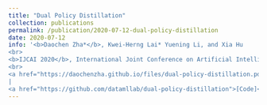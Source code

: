 ```yaml
---
title: "Dual Policy Distillation"
collection: publications
permalink: /publication/2020-07-12-dual-policy-distillation
date: 2020-07-12
info: '<b>Daochen Zha*</b>, Kwei-Herng Lai* Yuening Li, and Xia Hu
<br>
<b>IJCAI 2020</b>, International Joint Conference on Artificial Intelligence
<br>
<a href="https://daochenzha.github.io/files/dual-policy-distillation.pdf">[Paper]</a>
|
<a href="https://github.com/datamllab/dual-policy-distillation">[Code]</a>'
---
```

